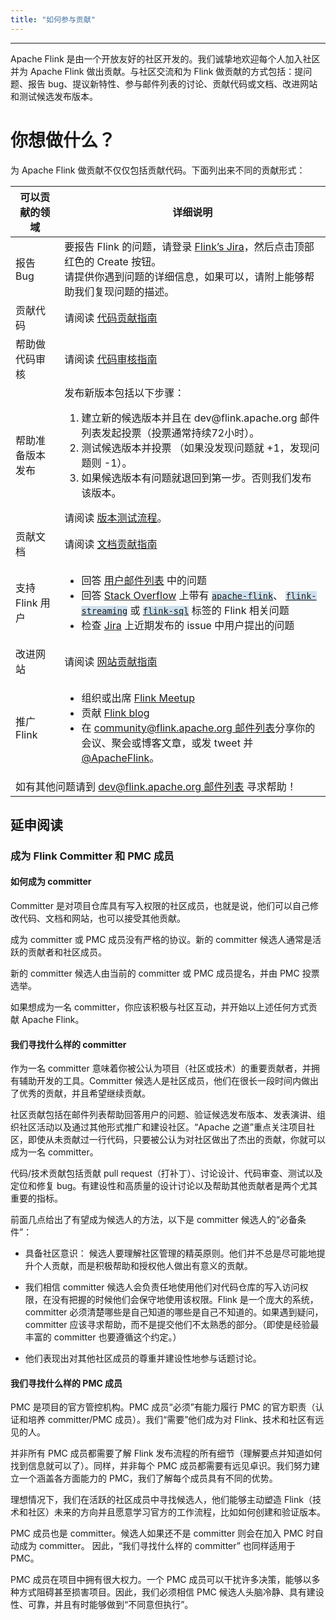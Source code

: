 ```yaml
---
title: "如何参与贡献"
---
```


<hr />

Apache Flink 是由一个开放友好的社区开发的。我们诚挚地欢迎每个人加入社区并为 Apache Flink 做出贡献。与社区交流和为 Flink 做贡献的方式包括：提问题、报告 bug、提议新特性、参与邮件列表的讨论、贡献代码或文档、改进网站和测试候选发布版本。


<h1>你想做什么？</h1>
<p>为 Apache Flink 做贡献不仅仅包括贡献代码。下面列出来不同的贡献形式：</p>


<table class="table table-bordered">
  <thead>
    <tr>
      <th>可以贡献的领域</th>
      <th>详细说明</th>
    </tr>
  </thead>
  <tbody>
    <tr>
      <td><span class="glyphicon glyphicon-exclamation-sign" aria-hidden="true"></span> 报告 Bug</td>
      <td>要报告 Flink 的问题，请登录 <a href="http://issues.apache.org/jira/browse/FLINK">Flink’s Jira</a>，然后点击顶部红色的 Create 按钮。<br/>
      请提供你遇到问题的详细信息，如果可以，请附上能够帮助我们复现问题的描述。</td>
    </tr>
    <tr>
      <td><span class="glyphicon glyphicon-console" aria-hidden="true"></span> 贡献代码</td>
      <td>请阅读 <a href="{{ site.baseurl }}/zh/contributing/contribute-code.html">代码贡献指南</a></td>
    </tr>
    <tr>
      <td><span class="glyphicon glyphicon-ok" aria-hidden="true"></span> 帮助做代码审核</td>
      <td>请阅读 <a href="{{ site.baseurl }}/zh/contributing/reviewing-prs.html">代码审核指南</a></td>
    </tr>
    <tr>
      <td><span class="glyphicon glyphicon-thumbs-up" aria-hidden="true"></span> 帮助准备版本发布</td>
      <td>
        发布新版本包括以下步骤：
        <ol>
          <li>建立新的候选版本并且在 dev@flink.apache.org 邮件列表发起投票（投票通常持续72小时）。</li>
          <li>测试候选版本并投票 （如果没发现问题就 +1，发现问题则 -1）。</li>
          <li>如果候选版本有问题就退回到第一步。否则我们发布该版本。</li>
        </ol>
        请阅读 <a href="https://cwiki.apache.org/confluence/display/FLINK/Releasing">版本测试流程</a>。
      </td>
    </tr>
    <tr>
      <td><span class="glyphicon glyphicon-list-alt" aria-hidden="true"></span> 贡献文档</td>
      <td>请阅读 <a href="{{ site.baseurl }}/zh/contributing/contribute-documentation.html">文档贡献指南</a></td>
    </tr>
    <tr>
      <td><span class="glyphicon glyphicon-user" aria-hidden="true"></span> 支持 Flink 用户</td>
      <td>
        <ul class="contribute-card-list">
          <li>回答 <a href="https://flink.apache.org/community.html#mailing-lists">用户邮件列表</a> 中的问题</li>
          <li>回答 <a href="https://stackoverflow.com/questions/tagged/apache-flink">Stack Overflow</a> 上带有 <a href="https://stackoverflow.com/questions/tagged/apache-flink"><code style="background-color: #cee0ed; border-color: #cee0ed;">apache-flink</code></a>、 <a href="https://stackoverflow.com/questions/tagged/flink-streaming"><code style="background-color: #cee0ed; border-color: #cee0ed;">flink-streaming</code></a> 或 <a href="https://stackoverflow.com/questions/tagged/flink-sql"><code style="background-color: #cee0ed; border-color: #cee0ed;">flink-sql</code></a> 标签的 Flink 相关问题</li>
          <li>检查 <a href="https://issues.apache.org/jira/issues/?jql=project%20%3D%20FLINK%20AND%20resolution%20%3D%20Unresolved%20ORDER%20BY%20created%20DESC%2C%20priority%20DESC%2C%20updated%20DESC">Jira</a> 上近期发布的 issue 中用户提出的问题</li>
        </ul>
      </td>
    </tr>
    <tr>
      <td><span class="glyphicon glyphicon-blackboard" aria-hidden="true"></span> 改进网站</td>
      <td>请阅读 <a href="{{ site.baseurl }}/zh/contributing/improve-website.html">网站贡献指南</a></td>
    </tr>
    <tr>
      <td><span class="glyphicon glyphicon-volume-up" aria-hidden="true"></span> 推广 Flink</td>
      <td>
        <ul class="contribute-card-list">
        <li>组织或出席 <a href="https://www.meetup.com/topics/apache-flink/">Flink Meetup</a></li>
        <li>贡献 <a href="https://flink.apache.org/blog/">Flink blog</a></li>
        <li>在 <a href="https://flink.apache.org/community.html#mailing-lists">community@flink.apache.org 邮件列表</a>分享你的会议、聚会或博客文章，或发 tweet 并 <a href="https://twitter.com/ApacheFlink">@ApacheFlink</a>。</li>
      </ul>
      </td>
    </tr>
    <tr>
      <td colspan="2">
        <span class="glyphicon glyphicon-question-sign" aria-hidden="true"></span> 如有其他问题请到 <a href="https://flink.apache.org/community.html#mailing-lists">dev@flink.apache.org 邮件列表</a> 寻求帮助！
      </td>
    </tr>
  </tbody>
</table>



## 延申阅读

### 成为 Flink Committer 和 PMC 成员

#### 如何成为 committer

Committer 是对项目仓库具有写入权限的社区成员，也就是说，他们可以自己修改代码、文档和网站，也可以接受其他贡献。

成为 committer 或 PMC 成员没有严格的协议。新的 committer 候选人通常是活跃的贡献者和社区成员。

新的 committer 候选人由当前的 committer 或 PMC 成员提名，并由 PMC 投票选举。

如果想成为一名 committer，你应该积极与社区互动，并开始以上述任何方式贡献 Apache Flink。

#### 我们寻找什么样的 committer

作为一名 committer 意味着你被公认为项目（社区或技术）的重要贡献者，并拥有辅助开发的工具。Committer 候选人是社区成员，他们在很长一段时间内做出了优秀的贡献，并且希望继续贡献。


社区贡献包括在邮件列表帮助回答用户的问题、验证候选发布版本、发表演讲、组织社区活动以及通过其他形式推广和建设社区。“Apache 之道”重点关注项目社区，即使从未贡献过一行代码，只要被公认为对社区做出了杰出的贡献，你就可以成为一名 committer。


代码/技术贡献包括贡献 pull request（打补丁）、讨论设计、代码审查、测试以及定位和修复 bug。有建设性和高质量的设计讨论以及帮助其他贡献者是两个尤其重要的指标。

前面几点给出了有望成为候选人的方法，以下是 committer 候选人的“必备条件”：

  - 具备社区意识： 候选人要理解社区管理的精英原则。他们并不总是尽可能地提升个人贡献，而是积极帮助和授权他人做出有意义的贡献。

  - 我们相信 committer 候选人会负责任地使用他们对代码仓库的写入访问权限，在没有把握的时候他们会保守地使用该权限。Flink 是一个庞大的系统，committer 必须清楚哪些是自己知道的哪些是自己不知道的。如果遇到疑问，committer 应该寻求帮助，而不是提交他们不太熟悉的部分。（即使是经验最丰富的 committer 也要遵循这个约定。）

  - 他们表现出对其他社区成员的尊重并建设性地参与话题讨论。


#### 我们寻找什么样的 PMC 成员

PMC 是项目的官方管控机构。PMC 成员“必须”有能力履行 PMC 的官方职责（认证和培养 committer/PMC 成员）。我们“需要”他们成为对 Flink、技术和社区有远见的人。

并非所有 PMC 成员都需要了解 Flink 发布流程的所有细节（理解要点并知道如何找到信息就可以了）。同样，并非每个 PMC 成员都需要有远见卓识。我们努力建立一个涵盖各方面能力的 PMC，我们了解每个成员具有不同的优势。

理想情况下，我们在活跃的社区成员中寻找候选人，他们能够主动塑造 Flink（技术和社区）未来的方向并且愿意学习官方的工作流程，比如如何创建和验证版本。

PMC 成员也是 committer。候选人如果还不是 committer 则会在加入 PMC 时自动成为 committer。 因此，“我们寻找什么样的 committer” 也同样适用于 PMC。

PMC 成员在项目中拥有很大权力。一个 PMC 成员可以干扰许多决策，能够以多种方式阻碍甚至损害项目。因此，我们必须相信 PMC 候选人头脑冷静、具有建设性、可靠，并且有时能够做到“不同意但执行”。

